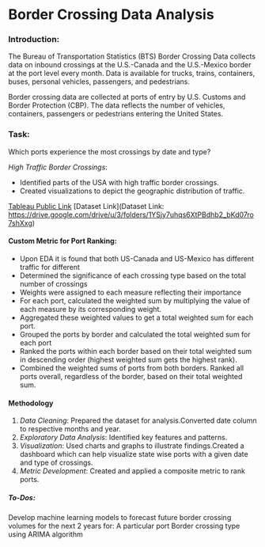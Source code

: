 # Border Crossing Data Analysis

### Introduction:
The Bureau of Transportation Statistics (BTS) Border Crossing Data collects data on inbound crossings at the U.S.-Canada and the U.S.-Mexico border at the port level every month. Data is available for trucks, trains, containers, buses, personal vehicles, passengers, and pedestrians.

Border crossing data are collected at ports of entry by U.S. Customs and Border Protection (CBP). The data reflects the number of vehicles, containers, passengers or pedestrians entering the United States.

### Task:
Which ports experience the most crossings by date and type?

*High Traffic Border Crossings*:
- Identified parts of the USA with high traffic border crossings.
- Created visualizations to depict the geographic distribution of traffic.

[Tableau Public Link](https://public.tableau.com/shared/6CGRKP6XN?:display_count=n&:origin=viz_share_link)
[Dataset Link](Dataset Link: https://drive.google.com/drive/u/3/folders/1YSjy7uhqs6XtPBdhb2_bKd07ro7shXxg)

#### Custom Metric for Port Ranking:
- Upon EDA it is found that both US-Canada and US-Mexico has different traffic for different
- Determined the significance of each crossing type based on the total number of crossings
- Weights were assigned to each measure reflecting their importance
- For each port, calculated the weighted sum by multiplying the value of each measure by its corresponding weight.
- Aggregated these weighted values to get a total weighted sum for each port.
- Grouped the ports by border and calculated the total weighted sum for each port
- Ranked the ports within each border based on their total weighted sum in descending order (highest weighted sum gets the highest rank).
- Combined the weighted sums of ports from both borders.
  Ranked all ports overall, regardless of the border, based on their total weighted sum.

#### Methodology
1. *Data Cleaning*: Prepared the dataset for analysis.Converted date column to respective months and year.
2. *Exploratory Data Analysis*: Identified key features and patterns.
3. *Visualization*: Used charts and graphs to illustrate findings.Created a dashboard which can help visualize state wise ports with a given date and type of crossings.
4. *Metric Development*: Created and applied a composite metric to rank ports.

##### To-Dos:
Develop machine learning models to forecast future border crossing volumes for the next 2 years for:
A particular port
Border crossing type
using ARIMA algorithm
